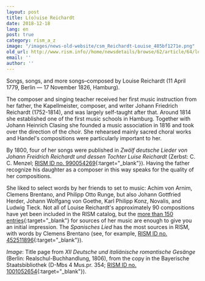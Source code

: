 ```yaml
---
layout: post
title: L(o)uise Reichardt
date: 2018-12-18
lang: en
post: true
category: rism_a_z
image: "/images/news-old-website/csm_Reichardt-Louise_485bf1271e.png"
old_url: http://www.rism.info//home/newsdetails/browse/62/article/64/louise-reichardt.html
email: ''
author: ''
---
```



Songs, songs, and more songs–composed by Louise Reichardt (11 April 1779, Berlin — 17 November 1826, Hamburg).

The composer and singing teacher received her first music instruction from her father, the Kapellmeister, composer, and writer Johann Friedrich Reichardt (1752-1814), and was largely self-taught after that. Around 1814 she established one of the first music schools in Hamburg. Together with Johann Heinrich Clasing she founded a music association in 1816 and took over the direction of the choir. She rehearsed mainly sacred choral works and Handel's compositions were particularly important to her.

By 1800, four of her songs were published in _Zwölf deutsche Lieder von Johann Freidrich Reichardt und dessen Tochter Luise Reichardt_ (Zerbst: C. C. Menzel; [RISM ID no. 990054269](https://opac.rism.info/search?id=00000990054269&View=rism&Language=en){:target="_blank"}). Having the father recognize his daughter as a composer in this way speaks for the quality of her compositions.

She liked to select words by her friends to set to music: Achim von Arnim, Clemens Brentano, and Philipp Otto Runge, but also Johann Gottfried Herder, Johann Wolfgang von Goethe, Karl Philipp Konz, Novalis, and Ludwig Tieck. Not all of Louise Reichardt's approximately 90 compositions have yet been included in the RISM catalog, but the [more than 150 entries](https://opac.rism.info/search?View=rism&author=Reichardt+Louise&Language=en){:target="_blank"} for sources of her music are enough to give you an initial impression. The _Spanisches Lied_ has the most sources in RISM, with words by Clemens Brentano (see, for example, [RISM ID no. 452511896](https://opac.rism.info/search?id=452511896&View=rism&Language=en){:target="_blank"}).


_Image_: Title page from _XII Deutsche und italiänische romantische Gesänge_ (Berlin: Realschul-Buchhandlung, 1806), from the copy in the Bayerische Staatsbibliothek (D-Mbs 4 Mus.pr. 354; [RISM ID no. 1001052654](https://opac.rism.info/search?id=1001052654&View=rism&Language=en){:target="_blank"}).

